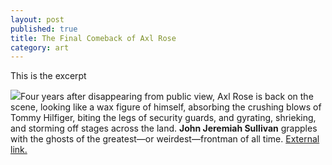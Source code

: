 ```yaml
---
layout: post
published: true
title: The Final Comeback of Axl Rose
category: art
---
```

This is the excerpt

![](http://www.gq.com/images/entertainment/2006/axl-rose_300x430.jpg)Four years after disappearing from public view, Axl Rose is back on the scene, looking like a wax figure of himself, absorbing the crushing blows of Tommy Hilfiger, biting the legs of security guards, and gyrating, shrieking, and storming off stages across the land. **John Jeremiah Sullivan** grapples with the ghosts of the greatest—or weirdest—frontman of all time. [External link.](http://www.gq.com/entertainment/celebrities/200609/final-comeback-axl-rose?printable=true)